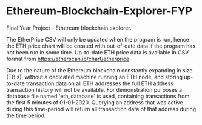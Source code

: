 # Ethereum-Blockchain-Explorer-FYP
Final Year Project - Ethereum blockchain explorer.

The EtherPrice CSV will only be updated when the program is run, hence the ETH price chart will be created with out-of-date data if the program has not been run in some time. Up-to-date ETH price data is available in CSV format from https://etherscan.io/chart/etherprice

Due to the nature of the Ethereum blockchain constantly expanding in size (TB's), without a dedicated machine running an ETH node, and storing up-to-date transaction data on all ETH addresses the full ETH address transaction history will not be available. For demonstration purposes a database file named 'eth_database' is used, containing transactions from the first 5 minutes of 01-01-2020. Querying an address that was active during this time-period will return all transaction data of that address during the time period.
